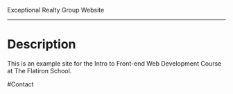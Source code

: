 Exceptional Realty Group Website

----------

# Description

This is an example site for the Intro to Front-end Web Development Course at The Flatiron School.

#Contact
